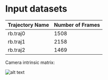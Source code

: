 # Input datasets


Trajectory Name | Number of Frames
---|---
rb.traj0 | 1508
rb.traj1 | 2158
rb.traj2 | 1469

Camera intrinsic matrix:

![alt text](http://www.sciweavers.org/download/Tex2Img_1635499104.png)


